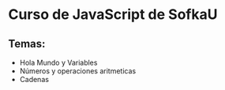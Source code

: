 # Curso de JavaScript de SofkaU

## Temas:
* Hola Mundo y Variables
* Números y operaciones aritmeticas
* Cadenas